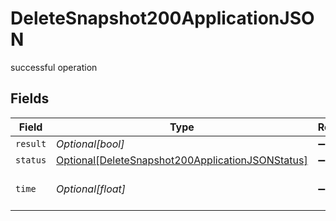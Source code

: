 # DeleteSnapshot200ApplicationJSON

successful operation


## Fields

| Field                                                                                                                 | Type                                                                                                                  | Required                                                                                                              | Description                                                                                                           |
| --------------------------------------------------------------------------------------------------------------------- | --------------------------------------------------------------------------------------------------------------------- | --------------------------------------------------------------------------------------------------------------------- | --------------------------------------------------------------------------------------------------------------------- |
| `result`                                                                                                              | *Optional[bool]*                                                                                                      | :heavy_minus_sign:                                                                                                    | N/A                                                                                                                   |
| `status`                                                                                                              | [Optional[DeleteSnapshot200ApplicationJSONStatus]](../../models/operations/deletesnapshot200applicationjsonstatus.md) | :heavy_minus_sign:                                                                                                    | N/A                                                                                                                   |
| `time`                                                                                                                | *Optional[float]*                                                                                                     | :heavy_minus_sign:                                                                                                    | Time spent to process this request                                                                                    |